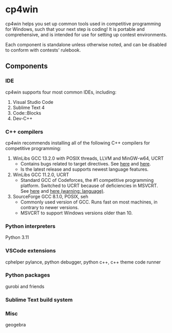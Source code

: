 # cp4win

cp4win helps you set up common tools used in competitive programming for Windows, such that your next step is coding! It is portable and comprehensive, and is intended for use for setting up contest environments.

Each component is standalone unless otherwise noted, and can be disabled to conform with contests' rulebook.

## Components

### IDE

cp4win supports four most common IDEs, including:

1. Visual Studio Code
2. Sublime Text 4
3. Code::Blocks
4. Dev-C++

### C++ compilers

cp4win recommends installing all of the following C++ compilers for competitive programming:

1. WinLibs GCC 13.2.0 with POSIX threads, LLVM and MinGW-w64, UCRT
    - Contains bugs related to target directives. See [here](https://gcc.gnu.org/bugzilla/show_bug.cgi?id=109753) and [here](https://codeforces.com/blog/entry/118261).
    - Is the latest release and supports newest language features.
2. WinLibs GCC 11.2.0, UCRT
    - Standard GCC of Codeforces, the #1 competitive programming platform. Switched to UCRT because of deficiencies in MSVCRT. See [here](https://codeforces.com/blog/entry/126677) and [here (warning: language)](https://web.archive.org/web/20220702095817/https://erikmcclure.com/blog/windows-malloc-implementation-is-a-trash-fire/).
3. SourceForge GCC 8.1.0, POSIX, seh
    - Commonly used version of GCC. Runs fast on most machines, in contrary to newer versions.
    - MSVCRT to support Windows versions older than 10.

### Python interpreters

Python 3.11

### VSCode extensions

cphelper
pylance, python debugger, python
c++, c++ theme
code runner

### Python packages

gurobi and friends

### Sublime Text build system

### Misc

geogebra
